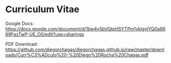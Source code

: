 # Curriculum Vitae

Google Docs:
https://docs.google.com/document/d/1bw4v5bVQtpHSYTPm1yklgylYQ0a6R69FgzTwP-UE_O0/edit?usp=sharingx

PDF Download:
https://github.com/diegorchagas/diegorchagas.github.io/raw/master/downloads/Curr%C3%ADculo%20-%20Diego%20Rocha%20Chagas.pdf
